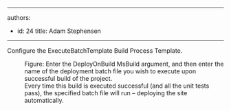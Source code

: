 

---
authors:
  - id: 24
    title: Adam Stephensen
---




<span class='intro'> <p>Configure the ExecuteBatchTemplate Build Process Template.</p> </span>

<dl class="image"><dt><img src="/TFS/Rules-to-Better-Continuous-Deployment/PublishingImages/configure-executebatch.jpg" alt="" />
</dt><dd>Figure&#58; Enter the DeployOnBuild MsBuild argument, and then enter the name of the deployment batch file you wish to execute upon successful build of the project.
<br>Every time this build is executed successful (and all the unit tests pass), the specified batch file will run – deploying the site automatically.
</dd></dl>


